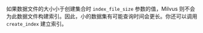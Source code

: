 如果数据文件的大小小于创建集合时 <code>index_file_size</code> 参数的值，Milvus 则不会为此数据文件构建索引。因此，小的数据集有可能查询时间会更长。你还可以调用 <code>create_index</code> 建立索引。